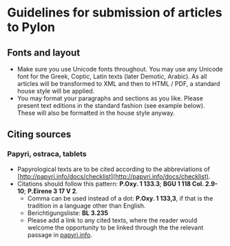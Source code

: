 # Guidelines for submission of articles to Pylon

## Fonts and layout

- Make sure you use Unicode fonts throughout. You may use any Unicode font for the Greek, Coptic, Latin texts (later Demotic, Arabic). As all articles will be transformed to XML and then to HTML / PDF, a standard house style will be applied.
- You may format your paragraphs and sections as you like. Please present text editions in the standard fashion (see example below). These will also be formatted in the house style anyway.

## Citing sources

### Papyri, ostraca, tablets

- Papyrological texts are to be cited according to the abbreviations of [http://papyri.info/docs/checklist](http://papyri.info/docs/checklist).
- Citations should follow this pattern: **P.Oxy. 1 133.3**; **BGU 1 118 Col. 2.9-10**; **P.Eirene 3 17 V 2**.
  - Comma can be used instead of a dot: **P.Oxy. 1 133,3**, if that is the tradition in a language 	other than English.
  - Berichtigungsliste: **BL 3.235**
  - Please add a link to any cited texts, where the reader would welcome the opportunity to be 	linked through the the relevant passage in [papyri.info](https://papyri.info).
